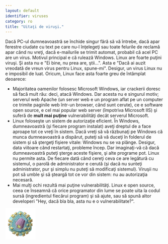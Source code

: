 ```yaml
---
layout: default
identifier: viruses
category: ro
title: "Uitaţi de viruşi."
---
```


Dacă PC-ul dumneavoastră se închide singur fără să vă întrebe,
dacă apar ferestre ciudate cu text pe care nu-l înţelegeţi sau toate
felurile de reclamă apar când nu vreţi, dacă e-mailurile se trimit automat,
probabil că acel PC are un virus. Motivul principal e că rulează Windows.
Linux are foarte puţini viruşi. Şi asta nu e "Ei bine, nu prea are, ştii...".
Asta e "Dacă ai auzit vreodată de vreun virus pentru Linux, spune-mi". Desigur, un
virus Linux nu e imposibil de luat. Oricum, Linux face asta foarte greu de întâmplat
deoarece:


<ul>

<li>Majoritatea oamenilor folosesc Microsoft Windows, iar crackerii
doresc să facă mult rău: deci, atacă Windows. Dar acesta
nu e singurul motiv; serverul web Apache (un server web e un program
aflat pe un computer ce trimite paginile web într-un browser, când sunt cerute),
ce e software open source, e cel mai popular web server (împotriva Microsoft IIS)
şi suferă de <b>mult mai puţine</b> vulnerabilităţi decât serverul Microsoft.</li>
<li>Linux foloseşte un sistem de autorizaţie eficient. În Windows, dumneavoastră
(şi fiecare program instalat) aveţi dreptul de a face aproape tot ce vreţi în sistem.
Dacă vreţi să vă răzbunaţi pe Windows că munca dumneavoastră a dispărut, puteţi să vă duceţi
în folderul de sistem şi să ştergeţi fişiere vitale: Windows nu se va plânge. Desigur, data viitoare
când restartaţi, probleme încep. Dar imaginaţi-vă că dacă dumneavoastră puteţi şterge aceste fişiere,
şi alte programe pot. Linux nu permite asta. De fiecare dată când cereţi ceva ce are legătură
cu sistemul, o parolă de administrator e cerută (şi dacă nu sunteţi administrator, pur şi simplu nu puteţi
să modificaţi sistemul). Viruşii nu pot să umble şi să şteargă tot ce vor din sistem: nu au autorizaţia necesară.</li>

<li>Mai mulţi ochi rezultă mai puţine vulnerabilităţi. Linux e open source, ceea ce înseamnă că orice programator
din lume se poate uita la codul sursă (ingredientul fiecărui program) şi să ajute, sau să spună altor developeri
"Hey, dacă bla bla, asta nu e o vulnerabilitate?".</li>


</ul>

<img src="/img/viruses_thumb.png" />




